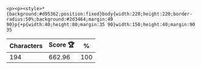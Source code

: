 `<p><p><style>*{background:#d95362;position:fixed}body{width:220;height:220;border-radius:50%;background:#2d3464;margin:40 90}p{+p{width:40;height:80;margin:35 90}width:150;height:40;margin:90 35`

| Characters | Score 🏆 | %   |
| ---------- | -------- | --- |
| 194        | 662.96   | 100 |
